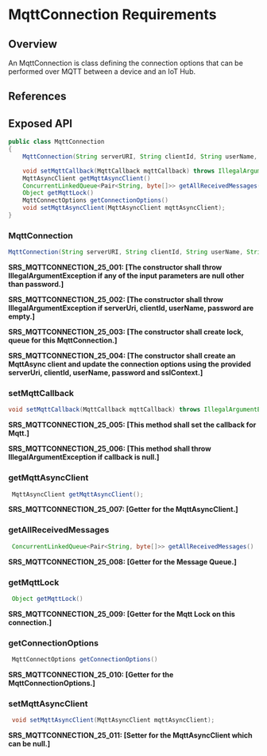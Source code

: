 # MqttConnection Requirements

## Overview

An MqttConnection is class defining the connection options that can be performed over MQTT between a device and an IoT Hub.

## References

## Exposed API

```java
public class MqttConnection
{
    MqttConnection(String serverURI, String clientId, String userName, String password, SSLContext iotHubSSLContext) throws IOException

    void setMqttCallback(MqttCallback mqttCallback) throws IllegalArgumentException
    MqttAsyncClient getMqttAsyncClient()
    ConcurrentLinkedQueue<Pair<String, byte[]>> getAllReceivedMessages()
    Object getMqttLock()
    MqttConnectOptions getConnectionOptions()
    void setMqttAsyncClient(MqttAsyncClient mqttAsyncClient);
}
```

### MqttConnection

```java
MqttConnection(String serverURI, String clientId, String userName, String password, SSLContext iotHubSSLContext) throws IOException
```

**SRS_MQTTCONNECTION_25_001: [**The constructor shall throw IllegalArgumentException if any of the input parameters are null other than password.**]**

**SRS_MQTTCONNECTION_25_002: [**The constructor shall throw IllegalArgumentException if serverUri, clientId, userName, password are empty.**]**

**SRS_MQTTCONNECTION_25_003: [**The constructor shall create lock, queue for this MqttConnection.**]**

**SRS_MQTTCONNECTION_25_004: [**The constructor shall create an MqttAsync client and update the connection options using the provided serverUri, clientId, userName, password and sslContext.**]**

### setMqttCallback

```java
void setMqttCallback(MqttCallback mqttCallback) throws IllegalArgumentException;
```

**SRS_MQTTCONNECTION_25_005: [**This method shall set the callback for Mqtt.**]**

**SRS_MQTTCONNECTION_25_006: [**This method shall throw IllegalArgumentException if callback is null.**]**

### getMqttAsyncClient

```java
 MqttAsyncClient getMqttAsyncClient();
```

**SRS_MQTTCONNECTION_25_007: [**Getter for the MqttAsyncClient.**]**

### getAllReceivedMessages

```java
 ConcurrentLinkedQueue<Pair<String, byte[]>> getAllReceivedMessages()
```

**SRS_MQTTCONNECTION_25_008: [**Getter for the Message Queue.**]**

### getMqttLock

```java
 Object getMqttLock()
```

**SRS_MQTTCONNECTION_25_009: [**Getter for the Mqtt Lock on this connection.**]**

### getConnectionOptions

```java
 MqttConnectOptions getConnectionOptions()
```

**SRS_MQTTCONNECTION_25_010: [**Getter for the MqttConnectionOptions.**]**

### setMqttAsyncClient

```java
 void setMqttAsyncClient(MqttAsyncClient mqttAsyncClient);
```

**SRS_MQTTCONNECTION_25_011: [**Setter for the MqttAsyncClient which can be null.**]**


